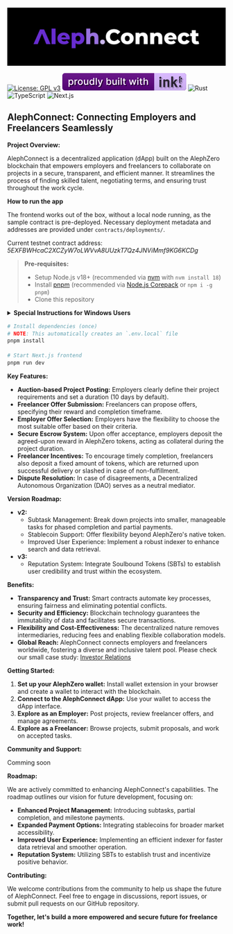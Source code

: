 ![inkathon Devtooling Banner](logo.png)

[![License: GPL v3](https://img.shields.io/badge/License-GPLv3-blue.svg)](https://www.gnu.org/licenses/gpl-3.0)
[![Built with ink!](https://raw.githubusercontent.com/paritytech/ink/master/.images/badge.svg)](https://use.ink)
![Rust](https://img.shields.io/badge/Rust-000000?logo=rust&logoColor=white)
![TypeScript](https://img.shields.io/badge/TypeScript-000000?logo=typescript&logoColor=white)
![Next.js](https://img.shields.io/badge/Next.js-000000?logo=next.js&logoColor=white)

## AlephConnect: Connecting Employers and Freelancers Seamlessly

**Project Overview:**

AlephConnect is a decentralized application (dApp) built on the AlephZero blockchain that empowers employers and freelancers to collaborate on projects in a secure, transparent, and efficient manner. It streamlines the process of finding skilled talent, negotiating terms, and ensuring trust throughout the work cycle.

**How to run the app**

The frontend works out of the box, without a local node running, as the sample contract is pre-deployed. Necessary deployment metadata and addresses are provided under `contracts/deployments/`.

Current testnet contract address: _5EXFBWHcaC2XCZyW7oLWVvA8UUzkT7Qz4JNViMmf9KG6KCDg_

> **Pre-requisites:**
>
> - Setup Node.js v18+ (recommended via [nvm](https://github.com/nvm-sh/nvm) with `nvm install 18`)
> - Install [pnpm](https://pnpm.io/installation) (recommended via [Node.js Corepack](https://nodejs.org/api/corepack.html) or `npm i -g pnpm`)
> - Clone this repository

<details>
<summary><strong>Special Instructions for Windows Users</strong></summary>

> [!IMPORTANT]  
> Windows users must either use [WSL](https://learn.microsoft.com/windows/wsl/install) (recommended) or a custom shell like [Git Bash](https://git-scm.com/downloads). PowerShell is not supported.

> **Pre-requisites when using WSL for Linux:**
>
> - Install [WSL](https://learn.microsoft.com/windows/wsl/install) and execute _all_ commands in the WSL terminal
> - Setup Node.js v18+ (recommended via [nvm](https://github.com/nvm-sh/nvm) with `nvm install 18`)
> - Install the following npm packages globally:
> - `npm i -g npm`
> - `npm i -g pnpm node-gyp make`
> - Clone this repository into the WSL file system (e.g. `/home/<user>/inkathon`).
>
> **Tip:** You can enter `\\wsl$\` in the top bar of the Windows Explorer to access the WSL file system visually.

</details>

```bash
# Install dependencies (once)
# NOTE: This automatically creates an `.env.local` file
pnpm install

# Start Next.js frontend
pnpm run dev
```

**Key Features:**

- **Auction-based Project Posting:** Employers clearly define their project requirements and set a duration (10 days by default).
- **Freelancer Offer Submission:** Freelancers can propose offers, specifying their reward and completion timeframe.
- **Employer Offer Selection:** Employers have the flexibility to choose the most suitable offer based on their criteria.
- **Secure Escrow System:** Upon offer acceptance, employers deposit the agreed-upon reward in AlephZero tokens, acting as collateral during the project duration.
- **Freelancer Incentives:** To encourage timely completion, freelancers also deposit a fixed amount of tokens, which are returned upon successful delivery or slashed in case of non-fulfillment.
- **Dispute Resolution:** In case of disagreements, a Decentralized Autonomous Organization (DAO) serves as a neutral mediator.

**Version Roadmap:**

- **v2:**
  - Subtask Management: Break down projects into smaller, manageable tasks for phased completion and partial payments.
  - Stablecoin Support: Offer flexibility beyond AlephZero's native token.
  - Improved User Experience: Implement a robust indexer to enhance search and data retrieval.
- **v3:**
  - Reputation System: Integrate Soulbound Tokens (SBTs) to establish user credibility and trust within the ecosystem.

**Benefits:**

- **Transparency and Trust:** Smart contracts automate key processes, ensuring fairness and eliminating potential conflicts.
- **Security and Efficiency:** Blockchain technology guarantees the immutability of data and facilitates secure transactions.
- **Flexibility and Cost-Effectiveness:** The decentralized nature removes intermediaries, reducing fees and enabling flexible collaboration models.
- **Global Reach:** AlephConnect connects employers and freelancers worldwide, fostering a diverse and inclusive talent pool.
  Please check our small case study: [Investor Relations](https://github.com/sczembor/Aleph.Connect/blob/main/AlephConnect%20Investor%20Relations.pdf)

**Getting Started:**

1. **Set up your AlephZero wallet:** Install wallet extension in your browser and create a wallet to interact with the blockchain.
2. **Connect to the AlephConnect dApp:** Use your wallet to access the dApp interface.
3. **Explore as an Employer:** Post projects, review freelancer offers, and manage agreements.
4. **Explore as a Freelancer:** Browse projects, submit proposals, and work on accepted tasks.

**Community and Support:**

Comming soon

**Roadmap:**

We are actively committed to enhancing AlephConnect's capabilities. The roadmap outlines our vision for future development, focusing on:

- **Enhanced Project Management:** Introducing subtasks, partial completion, and milestone payments.
- **Expanded Payment Options:** Integrating stablecoins for broader market accessibility.
- **Improved User Experience:** Implementing an efficient indexer for faster data retrieval and smoother operation.
- **Reputation System:** Utilizing SBTs to establish trust and incentivize positive behavior.

**Contributing:**

We welcome contributions from the community to help us shape the future of AlephConnect. Feel free to engage in discussions, report issues, or submit pull requests on our GitHub repository.

**Together, let's build a more empowered and secure future for freelance work!**
